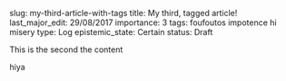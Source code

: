 slug: my-third-article-with-tags
title: My third, tagged article!
last_major_edit: 29/08/2017
importance: 3
tags: foufoutos
      impotence
      hi
      misery
type: Log
epistemic_state: Certain
status: Draft

This is the second the content

hiya